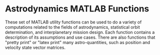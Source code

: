 # Astrodynamics MATLAB Functions

These set of MATLAB utility functions can be used to do a variety of computations related to the fields of 
astrodynamics, statistical orbit determination, and interplanetary mission design. Each function contains a description of 
its assumptions and use cases. There are also functions that "pretty print" or "latex print" many astro-quantities, such as
position and velocity state vector matrices.
